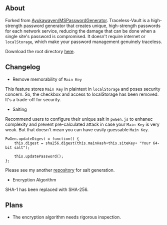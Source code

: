 ## About
Forked from [Ayukawayen/MSPasswordGenerator](https://github.com/curability4apish/Traceless-Vault/blob/master/README-MSPasswordGenerator.md). Traceless-Vault is a high-strength password generator that creates unique, high-strength passwords for each network service, reducing the damage that can be done when a single site's password is compromised. It doesn't require internet or `localStorage`, which make your password management genuinely traceless.

Download the root directory [here](https://github.com/download-directory/download-directory.github.io).

## Changelog
* Remove memorability of `Main Key`

This feature stores `Main Key` in plaintext in `localStorage` and poses security concern. So, the checkbox and access to localStorage has been removed. It's a trade-off for security.

* Salting

Recommend users to configure their unique salt in `pwGen.js` to enhanec complexity and prevent pre-calculated attack in case your `Main Key` is very weak. But that doesn't mean you can have easily guessable `Main Key`.

```
PwGen.updateDigest = function() {
	this.digest = sha256.digest(this.mainHash+this.siteKey+ "Your 64-bit salt");
	
	this.updatePassword();
};
```
Please see my another [repository](https://github.com/curability4apish/BogoTRNG) for salt generation.
* Encryption Algorithm

SHA-1 has been replaced with SHA-256.

## Plans
* The encryption algorithm needs rigorous inspection.
